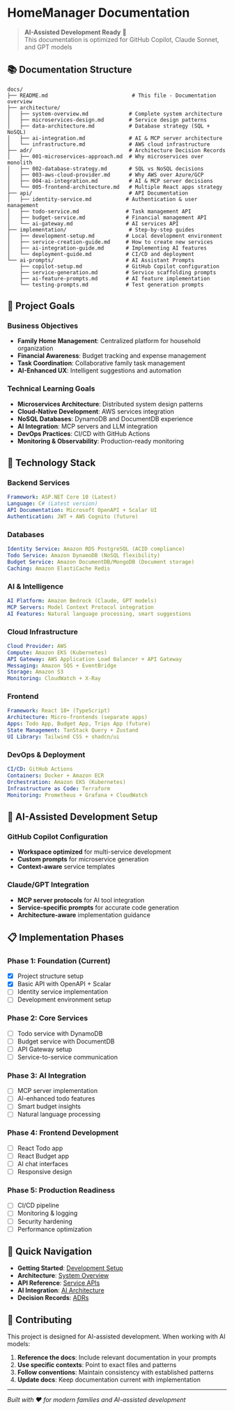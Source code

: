 # HomeManager Documentation

> **AI-Assisted Development Ready** 🤖  
> This documentation is optimized for GitHub Copilot, Claude Sonnet, and GPT models

## 📚 Documentation Structure

```
docs/
├── README.md                           # This file - Documentation overview
├── architecture/
│   ├── system-overview.md             # Complete system architecture
│   ├── microservices-design.md        # Service design patterns
│   ├── data-architecture.md           # Database strategy (SQL + NoSQL)
│   ├── ai-integration.md              # AI & MCP server architecture
│   └── infrastructure.md              # AWS cloud infrastructure
├── adr/                               # Architecture Decision Records
│   ├── 001-microservices-approach.md  # Why microservices over monolith
│   ├── 002-database-strategy.md       # SQL vs NoSQL decisions
│   ├── 003-aws-cloud-provider.md      # Why AWS over Azure/GCP
│   ├── 004-ai-integration.md          # AI & MCP server decisions
│   └── 005-frontend-architecture.md   # Multiple React apps strategy
├── api/                               # API Documentation
│   ├── identity-service.md           # Authentication & user management
│   ├── todo-service.md               # Task management API
│   ├── budget-service.md             # Financial management API
│   └── ai-gateway.md                 # AI services API
├── implementation/                    # Step-by-step guides
│   ├── development-setup.md          # Local development environment
│   ├── service-creation-guide.md     # How to create new services
│   ├── ai-integration-guide.md       # Implementing AI features
│   └── deployment-guide.md           # CI/CD and deployment
└── ai-prompts/                       # AI Assistant Prompts
    ├── copilot-setup.md              # GitHub Copilot configuration
    ├── service-generation.md         # Service scaffolding prompts
    ├── ai-feature-prompts.md         # AI feature implementation
    └── testing-prompts.md            # Test generation prompts
```

## 🎯 **Project Goals**

### **Business Objectives**
- **Family Home Management**: Centralized platform for household organization
- **Financial Awareness**: Budget tracking and expense management
- **Task Coordination**: Collaborative family task management
- **AI-Enhanced UX**: Intelligent suggestions and automation

### **Technical Learning Goals**
- **Microservices Architecture**: Distributed system design patterns
- **Cloud-Native Development**: AWS services integration
- **NoSQL Databases**: DynamoDB and DocumentDB experience
- **AI Integration**: MCP servers and LLM integration
- **DevOps Practices**: CI/CD with GitHub Actions
- **Monitoring & Observability**: Production-ready monitoring

## 🚀 **Technology Stack**

### **Backend Services**
```yaml
Framework: ASP.NET Core 10 (Latest)
Language: C# (Latest version)
API Documentation: Microsoft OpenAPI + Scalar UI
Authentication: JWT + AWS Cognito (future)
```

### **Databases**
```yaml
Identity Service: Amazon RDS PostgreSQL (ACID compliance)
Todo Service: Amazon DynamoDB (NoSQL flexibility)
Budget Service: Amazon DocumentDB/MongoDB (Document storage)
Caching: Amazon ElastiCache Redis
```

### **AI & Intelligence**
```yaml
AI Platform: Amazon Bedrock (Claude, GPT models)
MCP Servers: Model Context Protocol integration
AI Features: Natural language processing, smart suggestions
```

### **Cloud Infrastructure**
```yaml
Cloud Provider: AWS
Compute: Amazon EKS (Kubernetes)
API Gateway: AWS Application Load Balancer + API Gateway
Messaging: Amazon SQS + EventBridge
Storage: Amazon S3
Monitoring: CloudWatch + X-Ray
```

### **Frontend**
```yaml
Framework: React 18+ (TypeScript)
Architecture: Micro-frontends (separate apps)
Apps: Todo App, Budget App, Trips App (future)
State Management: TanStack Query + Zustand
UI Library: Tailwind CSS + shadcn/ui
```

### **DevOps & Deployment**
```yaml
CI/CD: GitHub Actions
Containers: Docker + Amazon ECR
Orchestration: Amazon EKS (Kubernetes)
Infrastructure as Code: Terraform
Monitoring: Prometheus + Grafana + CloudWatch
```

## 🤖 **AI-Assisted Development Setup**

### **GitHub Copilot Configuration**
- **Workspace optimized** for multi-service development
- **Custom prompts** for microservice generation
- **Context-aware** service templates

### **Claude/GPT Integration**
- **MCP server protocols** for AI tool integration
- **Service-specific prompts** for accurate code generation
- **Architecture-aware** implementation guidance

## 📋 **Implementation Phases**

### **Phase 1: Foundation** (Current)
- [x] Project structure setup
- [x] Basic API with OpenAPI + Scalar
- [ ] Identity service implementation
- [ ] Development environment setup

### **Phase 2: Core Services**
- [ ] Todo service with DynamoDB
- [ ] Budget service with DocumentDB
- [ ] API Gateway setup
- [ ] Service-to-service communication

### **Phase 3: AI Integration**
- [ ] MCP server implementation
- [ ] AI-enhanced todo features
- [ ] Smart budget insights
- [ ] Natural language processing

### **Phase 4: Frontend Development**
- [ ] React Todo app
- [ ] React Budget app
- [ ] AI chat interfaces
- [ ] Responsive design

### **Phase 5: Production Readiness**
- [ ] CI/CD pipeline
- [ ] Monitoring & logging
- [ ] Security hardening
- [ ] Performance optimization

## 🔗 **Quick Navigation**

- **Getting Started**: [Development Setup](implementation/development-setup.md)
- **Architecture**: [System Overview](architecture/system-overview.md)
- **API Reference**: [Service APIs](api/)
- **AI Integration**: [AI Architecture](architecture/ai-integration.md)
- **Decision Records**: [ADRs](adr/)

## 🤝 **Contributing**

This project is designed for AI-assisted development. When working with AI models:

1. **Reference the docs**: Include relevant documentation in your prompts
2. **Use specific contexts**: Point to exact files and patterns
3. **Follow conventions**: Maintain consistency with established patterns
4. **Update docs**: Keep documentation current with implementation

---

*Built with ❤️ for modern families and AI-assisted development*